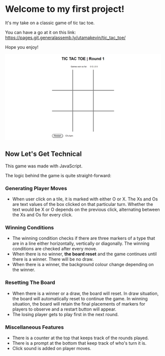 # Welcome to my first project!

It's my take on a classic game of tic tac toe.

You can have a go at it on this link:
https://pages.git.generalassemb.ly/utamakevin/tic_tac_toe/

Hope you enjoy!

![Screenshot of tic_tac_toe](./app_screenshot2.png)

## Now Let's Get Technical

This game was made with JavaScript.

The logic behind the game is quite straight-forward:

### Generating Player Moves
- When user click on a tile, it is marked with either O or X. The Xs and Os are text values of the box clicked on that particular turn. Whether the text would be X or O depends on the previous click, alternating between the Xs and Os for every click.

### Winning Conditions
- The winning condition checks if there are three markers of a type that are in a line either horizontally, vertically or diagonally. The winning conditions are checked after every move.
- When there is no winner, **the board reset** and the game continues until there is a winner. There will be no draw.
- When there is a winner, the background colour change depending on the winner.

### Resetting The Board
- When there is a winner or a draw, the board will reset. In draw situation, the board will automatically reset to continue the game. In winning situation, the board will retain the final placements of markers for players to observe and a restart button will appear.
- The losing player gets to play first in the next round.

### Miscellaneous Features
- There is a counter at the top that keeps track of the rounds played.
- There is a prompt at the bottom that keep track of who's turn it is.
- Click sound is added on player moves.
